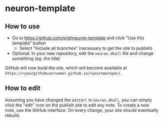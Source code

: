 # neuron-template

## How to use

- Go to <https://github.com/srid/neuron-template> and click "Use this template" button
  - Select "Include all branches" (necessary to get the site to publish)
- Optional: In your new repository, edit the `neuron.dhall` file and change something (eg. the title)

GitHub will now build the site, which will become available at `https://<yourgithubusername>.github.io/<yournewrepo>/`.

## How to edit

Assuming you have changed the `editUrl` in `neuron.dhall`, you can simply click the "edit" icon on the publish site to edit any note. To create a *new* note, use the GitHub interface. On every change, your site should eventually rebuild.

